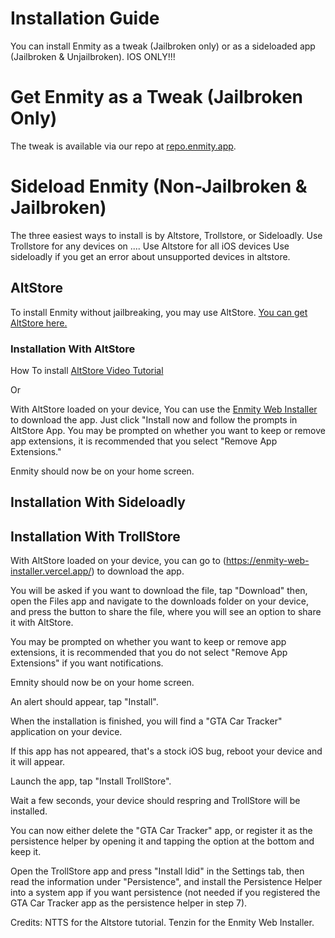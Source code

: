 # Installation Guide

You can install Enmity as a tweak (Jailbroken only) or as a sideloaded app (Jailbroken & Unjailbroken). IOS ONLY!!!

# Get Enmity as a Tweak (Jailbroken Only)

The tweak is available via our repo at [repo.enmity.app](https://repo.enmity.app).

# Sideload Enmity (Non-Jailbroken & Jailbroken)

The three easiest ways to install is by Altstore, Trollstore, or Sideloadly.
Use Trollstore for any devices on ....
Use Altstore for all iOS devices 
Use sideloadly if you get an error about unsupported devices in altstore.

## AltStore

To install Enmity without jailbreaking, you may use AltStore. [You can get AltStore here.](https://altstore.io/)

### Installation With AltStore
How To install [AltStore Video Tutorial](https://www.youtube.com/watch?v=oXpx54FK4nc)

Or 
<!--(insert new guide or other tutorial text wise)-->
With AltStore loaded on your device, You can use the [Enmity Web Installer](https://enmity-web-installer.vercel.app/) to download the app.
Just click "Install now and follow the prompts in AltStore App.
You may be prompted on whether you want to keep or remove app extensions, it is recommended that you select "Remove App Extensions."

Enmity should now be on your home screen.
## Installation With Sideloadly

## Installation With TrollStore
With AltStore loaded on your device, you can go to (https://enmity-web-installer.vercel.app/) to download the app.

You will be asked if you want to download the file, tap "Download" then, open the Files app and navigate to the downloads folder on your device, and press the button to share the file, where you will see an option to share it with AltStore.

You may be prompted on whether you want to keep or remove app extensions, it is recommended that you do not select "Remove App Extensions" if you want notifications.

Emnity should now be on your home screen.

An alert should appear, tap "Install".

When the installation is finished, you will find a "GTA Car Tracker" application on your device.

If this app has not appeared, that's a stock iOS bug, reboot your device and it will appear.

Launch the app, tap "Install TrollStore".

Wait a few seconds, your device should respring and TrollStore will be installed.

You can now either delete the "GTA Car Tracker" app, or register it as the persistence helper by opening it and tapping the option at the bottom and keep it.

Open the TrollStore app and press "Install ldid" in the Settings tab, then read the information under "Persistence", and install the Persistence Helper into a system app if you want persistence (not needed if you registered the GTA Car Tracker app as the persistence helper in step 7).

Credits:
NTTS for the Altstore tutorial.
Tenzin for the Enmity Web Installer.
